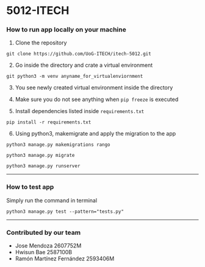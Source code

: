 # 5012-ITECH

### How to run app locally on your machine


1. Clone the repository

`git clone https://github.com/UoG-ITECH/itech-5012.git`
   
2. Go inside the directory and crate a virtual environment

`git python3 -m venv anyname_for_virtualenviornment`

3. You see newly created virtual environment inside the directory
   

4. Make sure you do not see anything when `pip freeze` is executed
   

5. Install dependencies listed inside `requirements.txt`

`pip install -r requirements.txt`
   
6. Using python3, makemigrate and apply the migration to the app

`python3 manage.py makemigrations rango`

`python3 manage.py migrate`

`python3 manage.py runserver`

---
### How to test app
Simply run the command in terminal

`python3 manage.py test --pattern="tests.py"`


---

### Contributed by our team

* Jose Mendoza 2607752M
* Hwisun Bae 2587100B
* Ramón Martínez Fernández 2593406M